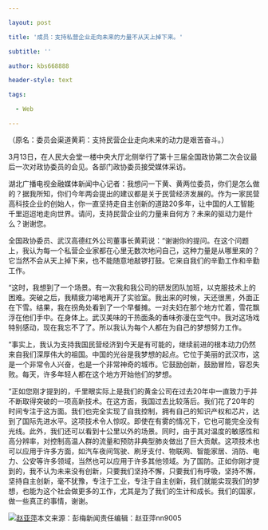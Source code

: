 ---
layout: post
title: '成员：支持私营企业走向未来的力量不从天上掉下来。'
subtitle: ''
author: kbs668888
header-style: text
tags:
  - Web
---
（原名：委员会渠道黄莉：支持民营企业走向未来的动力是艰苦奋斗。）

3月13日，在人民大会堂一楼中央大厅北侧举行了第十三届全国政协第二次会议最后一次对政协委员的会见。各部门政协委员接受媒体采访。

湖北广播电视金融媒体新闻中心记者：我想问一下黄、黄两位委员，你们是怎么做的？据我所知，你们今年两会提出的建议都是关于民营经济发展的。作为一家民营高科技企业的创始人，你一直坚持走自主创新的道路20多年，让中国的人工智能千里迢迢地走向世界。请问，支持民营企业的力量来自何方？未来的驱动力是什么？谢谢您。

全国政协委员、武汉高德红外公司董事长黄莉说：“谢谢你的提问。在这个问题上，我认为每一个私营企业家都在心里无数次地问自己，这种力量是从哪里来的？它当然不会从天上掉下来，也不能随意地敲锣打鼓。它来自我们的辛勤工作和辛勤工作。

“这时，我想到了一个场景。有一次我和我公司的研发团队加班，以克服技术上的困难。突破之后，我精疲力竭地离开了实验室。我出来的时候，天还很黑，外面正在下雪。结果，我在拐角处看到了一个早餐摊。一对夫妇在那个地方忙着，雪花飘浮在他们手中。在身体上。武汉美味的干热面条的香味弥漫在空气中。我对这场戏特别感动，现在我忘不了了。所以我认为每个人都在为自己的梦想努力工作。

“事实上，我认为支持我国民营经济到今天是有可能的，继续前进的根本动力仍然来自我们深厚伟大的祖国。中国的光谷是我梦想的起点。它位于美丽的武汉市，这是一个非常令人兴奋，也是一个非常神奇的城市。它鼓励创新，鼓励冒险，容忍失败。每天，许多年轻人都在这个地方开始他们的梦想。

“正如您刚才提到的，千里眼实际上是我们的黄金公司在过去20年中一直致力于并不断取得突破的一项高新技术。在这方面，我国过去比较落后。我们花了20年的时间专注于这方面。我们也完全实现了自我控制，拥有自己的知识产权和芯片，达到了国际先进水平。这项技术令人惊叹。即使在有雾的情况下，它也可能完全没有光线。此外，我们还可以看到十公里以外的场景。同时，由于其对温度的敏感性和高分辨率，对控制高温人群的流量和预防非典型肺炎做出了巨大贡献。这项技术也可以应用于许多方面，如汽车夜间驾驶、刷牙支付、物联网、智能家居、消防、电力、公安等许多领域，当然也可以应用于许多其他领域。为了国防。正如你刚才提到的，我不认为未来没有创新，只要我们坚持不懈，只要我们有呼吸，坚持不懈，坚持自主创新，毫不犹豫，专注于工业，专注于自主创新，我们就能实现我们的梦想，也能为这个社会做更多的工作，尤其是为了我们的生计和成长。我们的国家，做一些真正的事情，谢谢。

[![赵亚萍](http://img1.cache.netease.com/cnews/css13/img/end_news.png)](http://news.163.com/)本文来源：彭梅新闻责任编辑：赵亚萍nn9005

